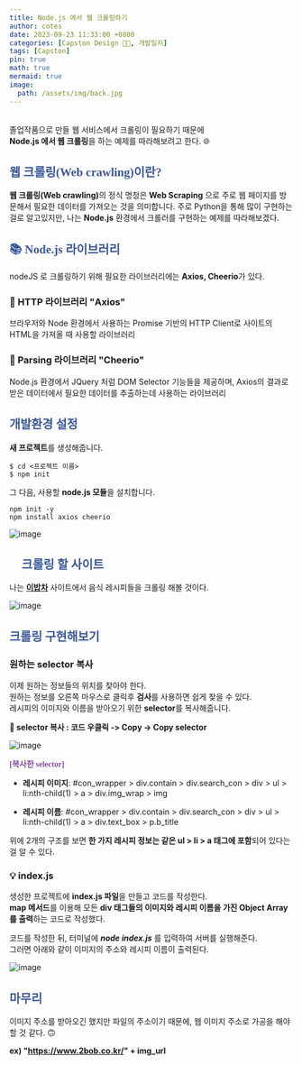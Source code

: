 ```yaml
---
title: Node.js 에서 웹 크롤링하기
author: cotes
date: 2023-09-23 11:33:00 +0800
categories: [Capston Design 👩‍🎓, 개발일지]
tags: [Capston]
pin: true
math: true
mermaid: true
image:
  path: /assets/img/back.jpg
---
```


<br>
졸업작품으로 만들 웹 서비스에서 크롤링이 필요하기 때문에<br>
<b>Node.js 에서 웹 크롤링</b>을 하는 예제를 따라해보려고 한다. 🌐

## <span style="font-family:'GowunDodum-Regular'; font-weight:900; color:#3b5998;">웹 크롤링(Web crawling)이란?</span>

<b>웹 크롤링(Web crawling)</b>의 정식 명청은 <b>Web Scraping</b> 으로 주로 웹 페이지를 방문해서 필요한 데이터를 가져오는 것을 의미합니다. 주로 Python을 통해 많이 구현하는 걸로 알고있지만, 나는 <b>Node.js</b> 환경에서 크롤러를 구현하는 예제를 따라해보겠다.

## <span style="font-family:'GowunDodum-Regular'; font-weight:900; color:#3b5998;">📚 Node.js 라이브러리</span>

nodeJS 로 크롤링하기 위해 필요한 라이브러리에는 <b>Axios, Cheerio</b>가 있다.

### 📌 HTTP 라이브러리 "Axios"
브라우저와 Node 환경에서 사용하는 Promise 기반의 HTTP Client로 사이트의 HTML을 가져올 때 사용할 라이브러리

### 📌 Parsing 라이브러리 "Cheerio"
Node.js 환경에서 JQuery 처럼 DOM Selector 기능들을 제공하며, Axios의 결과로 받은 데이터에서 필요한 데이터를 추출하는데 사용하는 라이브러리

## <span style="font-family:'GowunDodum-Regular'; font-weight:900; color:#3b5998;">개발환경 설정</span>
<b>새 프로젝트</b>를 생성해줍니다.
```
$ cd <프로젝트 이름>
$ npm init
```

그 다음, 사용할 <b>node.js 모듈</b>을 설치합니다.
```
npm init -y 
npm install axios cheerio
```
![image](https://github.com/YounJ00/YounJ00.github.io/assets/91127380/4a8672ca-ee7a-4c3d-8209-b10865590792)

## <span style="font-family:'GowunDodum-Regular'; font-weight:900; color:#3b5998;">📑 크롤링 할 사이트</span>

 나는 <b>[이밥차](https://www.2bob.co.kr/)</b> 사이트에서 음식 레시피들을 크롤링 해볼 것이다.

![image](https://github.com/YounJ00/YounJ00.github.io/assets/91127380/2b2e61d0-ca1c-4f34-9cb2-ffa3b07718d3)

## <span style="font-family:'GowunDodum-Regular'; font-weight:900; color:#3b5998;">크롤링 구현해보기</span>

### 원하는 selector 복사
이제 원하는 정보들의 위치를 찾아야 한다.<br>
원하는 정보를 오른쪽 마우스로 클릭후 <b>검사</b>를 사용하면 쉽게 찾을 수 있다.<br>
레시피의 이미지와 이름을 받아오기 위한 <b>selector</b>를 복사해줍니다.

<b>📌 selector 복사 : 코드 우클릭 -> Copy -> Copy selector</b>

![image](https://github.com/YounJ00/YounJ00.github.io/assets/91127380/2d7f761d-31df-40bb-8c1d-b8a59b72745a)

<span style="font-family:'GowunDodum-Regular'; font-weight:900; color:#804da1;">[복사한 selector]</span>

- <b>레시피 이미지</b>: #con_wrapper > div.contain > div.search_con > div > ul > li:nth-child(1) > a > div.img_wrap > img

- <b>레시피 이름</b>: #con_wrapper > div.contain > div.search_con > div > ul > li:nth-child(1) > a > div.text_box > p.b_title

위에 2개의 구조를 보면 <b>한 가지 레시피 정보는 같은 ul > li > a 태그에 포함</b>되어 있다는 걸 알 수 있다.

### 💡 index.js

생성한 프로젝트에 <b>index.js 파일</b>을 만들고 코드를 작성한다.<br>
<b>map 메서드</b>를 이용해 모든 <b>div 태그들의 이미지와 레시피 이름을 가진 Object Array를 출력</b>하는 코드로 작성했다.

<script src="https://gist.github.com/YounJ00/cd039baa09c74173b00bee447532c6a8.js"></script>

코드를 작성한 뒤, 터미널에 <b><i>node index.js</i></b> 를 입력하여 서버를 실행해준다.<br>
그러면 아래와 같이 이미지의 주소와 레시피 이름이 출력된다.

![image](https://github.com/YounJ00/YounJ00.github.io/assets/91127380/80930da1-9538-4d36-9207-0320bafbabdf)


## <span style="font-family:'GowunDodum-Regular'; font-weight:900; color:#3b5998;">마무리</span>

이미지 주소를 받아오긴 했지만 파일의 주소이기 때문에, 웹 이미지 주소로 가공을 해야 할 것 같다. 🙃<br>

**ex) "https://www.2bob.co.kr/" + img_url**
